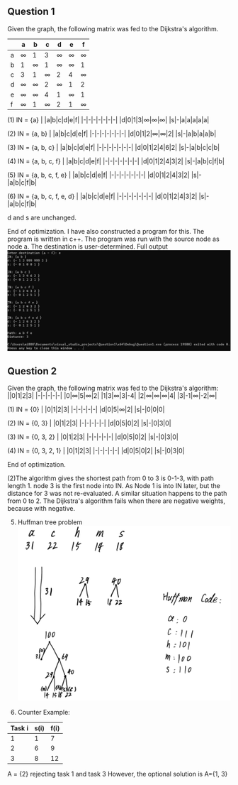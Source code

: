 ## Question 1
Given the graph, the following matrix was fed to the Dijkstra's algorithm.

||a|b|c|d|e|f|
|-|-|-|-|-|-|-|
|a|$\infty$|1|3|$\infty$|$\infty$|$\infty$|
|b|1|$\infty$|1|$\infty$|$\infty$|1|
|c|3|1|$\infty$|2|4|$\infty$|
|d|$\infty$|$\infty$|2|$\infty$|1|2|
|e|$\infty$|$\infty$|4|1|$\infty$|1|
|f|$\infty$|1|$\infty$|2|1|$\infty$|

(1) IN = {a}
| |a|b|c|d|e|f|
|-|-|-|-|-|-|-|
|d|0|1|3|$\infty$|$\infty$|$\infty$|
|s|-|a|a|a|a|a|

(2) IN = {a, b}
| |a|b|c|d|e|f|
|-|-|-|-|-|-|-|
|d|0|1|2|$\infty$|$\infty$|2|
|s|-|a|b|a|a|b|

(3) IN = {a, b, c}
| |a|b|c|d|e|f|
|-|-|-|-|-|-|-|
|d|0|1|2|4|6|2|
|s|-|a|b|c|c|b|

(4) IN = {a, b, c, f}
| |a|b|c|d|e|f|
|-|-|-|-|-|-|-|
|d|0|1|2|4|3|2|
|s|-|a|b|c|f|b|

(5) IN = {a, b, c, f, e}
| |a|b|c|d|e|f|
|-|-|-|-|-|-|-|
|d|0|1|2|4|3|2|
|s|-|a|b|c|f|b|

(6) IN = {a, b, c, f, e, d}
| |a|b|c|d|e|f|
|-|-|-|-|-|-|-|
|d|0|1|2|4|3|2|
|s|-|a|b|c|f|b|

d and s are unchanged.

End of optimization. 
I have also constructed a program for this. The program is written in c++.
The program was run with the source node as node a. The destination is user-determined.
Full output
![Full output](./images/full1.png)

## Question 2
Given the graph, the following matrix was fed to the Dijkstra's algorithm:
||0|1|2|3|
|-|-|-|-|-|
|0|$\infty$|5|$\infty$|2|
|1|3|$\infty$|3|-4|
|2|$\infty$|$\infty$|$\infty$|4|
|3|-1|$\infty$|-2|$\infty$|

(1) IN = {0}
| |0|1|2|3|
|-|-|-|-|-|
|d|0|5|$\infty$|2|
|s|-|0|0|0|

(2) IN = {0, 3}
| |0|1|2|3|
|-|-|-|-|-|
|d|0|5|0|2|
|s|-|0|3|0|

(3) IN = {0, 3, 2}
| |0|1|2|3|
|-|-|-|-|-|
|d|0|5|0|2|
|s|-|0|3|0|

(4) IN = {0, 3, 2, 1}
| |0|1|2|3|
|-|-|-|-|-|
|d|0|5|0|2|
|s|-|0|3|0|

End of optimization.

(2)The algorithm gives the shortest path from 0 to 3 is 0-1-3, with path length 1. node 3 is the first node into IN. As Node 1 is into IN later, but the distance for 3 was not re-evaluated. A similar situation happens to the path from 0 to 2. The Dijkstra's algorithm fails when there are negative weights, because with negative.

5. Huffman tree problem
![](./images/HuffmanTree.png)

7. Counter Example:

| Task i | s(i) | f(i) |
|--------|------|------|
|1|1|7|
|2|6|9|
|3|8|12|

A = {2} rejecting task 1 and task 3
However, the optional solution is A={1, 3}